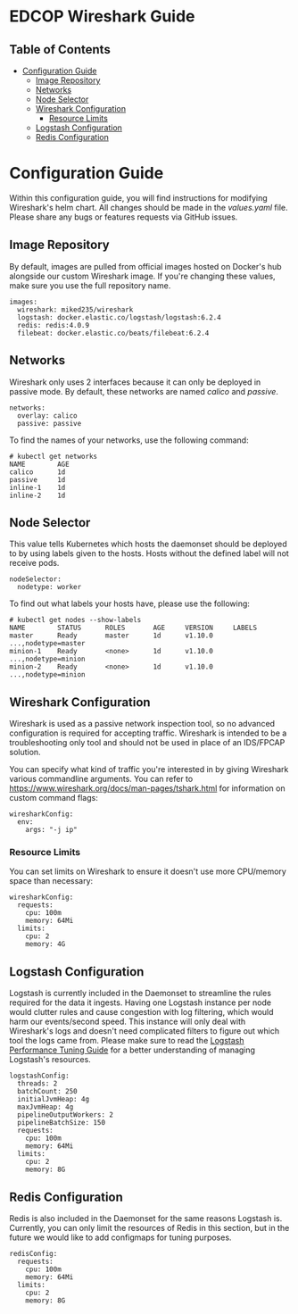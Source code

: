 # EDCOP Wireshark Guide

Table of Contents
-----------------
 
* [Configuration Guide](#configuration-guide)
	* [Image Repository](#image-repository)
	* [Networks](#networks)
	* [Node Selector](#node-selector)
	* [Wireshark Configuration](#wireshark-configuration)
		* [Resource Limits](#resource-limits)
	* [Logstash Configuration](#logstash-configuration)
	* [Redis Configuration](#redis-configuration)
	
# Configuration Guide

Within this configuration guide, you will find instructions for modifying Wireshark's helm chart. All changes should be made in the *values.yaml* file.
Please share any bugs or features requests via GitHub issues.
 
## Image Repository

By default, images are pulled from official images hosted on Docker's hub alongside our custom Wireshark image. If you're changing these values, make sure you use the full repository name.
 
```
images:
  wireshark: miked235/wireshark
  logstash: docker.elastic.co/logstash/logstash:6.2.4
  redis: redis:4.0.9
  filebeat: docker.elastic.co/beats/filebeat:6.2.4
```
 
## Networks

Wireshark only uses 2 interfaces because it can only be deployed in passive mode. By default, these networks are named *calico* and *passive*. 

```
networks:
  overlay: calico
  passive: passive
```
 
To find the names of your networks, use the following command:
 
```
# kubectl get networks
NAME		AGE
calico		1d
passive		1d
inline-1	1d
inline-2	1d
```

## Node Selector

This value tells Kubernetes which hosts the daemonset should be deployed to by using labels given to the hosts. Hosts without the defined label will not receive pods. 
 
```
nodeSelector:
  nodetype: worker
```
 
To find out what labels your hosts have, please use the following:
```
# kubectl get nodes --show-labels
NAME		STATUS		ROLES		AGE		VERSION		LABELS
master 		Ready		master		1d		v1.10.0		...,nodetype=master
minion-1	Ready		<none>		1d		v1.10.0		...,nodetype=minion
minion-2	Ready		<none>		1d		v1.10.0		...,nodetype=minion
```

## Wireshark Configuration

Wireshark is used as a passive network inspection tool, so no advanced configuration is required for accepting traffic. Wireshark is intended to be a troubleshooting only tool and should not be used in place of an IDS/FPCAP solution. 

You can specify what kind of traffic you're interested in by giving Wireshark various commandline arguments. You can refer to https://www.wireshark.org/docs/man-pages/tshark.html for information on custom command flags:

```
wiresharkConfig:
  env:
    args: "-j ip"  
```

### Resource Limits

You can set limits on Wireshark to ensure it doesn't use more CPU/memory space than necessary: 

```
wiresharkConfig:
  requests:
    cpu: 100m
    memory: 64Mi
  limits:
    cpu: 2
    memory: 4G
```

## Logstash Configuration

Logstash is currently included in the Daemonset to streamline the rules required for the data it ingests. Having one Logstash instance per node would clutter rules and cause congestion with log filtering, which would harm our events/second speed. This instance will only deal with Wireshark's logs and doesn't need complicated filters to figure out which tool the logs came from.
Please make sure to read the [Logstash Performance Tuning Guide](https://www.elastic.co/guide/en/logstash/current/performance-troubleshooting.html) for a better understanding of managing Logstash's resources. 

```
logstashConfig:
  threads: 2 
  batchCount: 250
  initialJvmHeap: 4g
  maxJvmHeap: 4g
  pipelineOutputWorkers: 2 
  pipelineBatchSize: 150  
  requests:
    cpu: 100m
    memory: 64Mi
  limits:
    cpu: 2
    memory: 8G
```

## Redis Configuration

Redis is also included in the Daemonset for the same reasons Logstash is. Currently, you can only limit the resources of Redis in this section, but in the future we would like to add configmaps for tuning purposes. 

```
redisConfig:
  requests:
    cpu: 100m
    memory: 64Mi
  limits:
    cpu: 2
    memory: 8G
```
